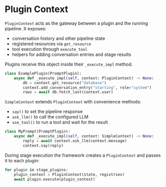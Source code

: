 # Plugin Context

`PluginContext` acts as the gateway between a plugin and the running pipeline. It exposes:

- conversation history and other pipeline state
- registered resources via `get_resource`
- tool execution through `execute_tool`
- helpers for adding conversation entries and stage results

Plugins receive this object inside their `_execute_impl` method.

```python
class ExamplePlugin(PromptPlugin):
    async def _execute_impl(self, context: PluginContext) -> None:
        db = context.get_resource("database")
        context.add_conversation_entry("starting", role="system")
        rows = await db.fetch_last(context.user)
```

`SimpleContext` extends `PluginContext` with convenience methods:

- `say()` to set the pipeline response
- `ask_llm()` to call the configured LLM
- `use_tool()` to run a tool and wait for the result

```python
class MyPrompt(PromptPlugin):
    async def _execute_impl(self, context: SimpleContext) -> None:
        reply = await context.ask_llm(context.message)
        context.say(reply)
```

During stage execution the framework creates a `PluginContext` and passes it to each plugin:

```python
for plugin in stage_plugins:
    plugin_context = PluginContext(state, registries)
    await plugin.execute(plugin_context)
```
